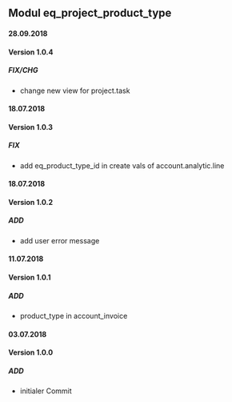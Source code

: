 ## Modul eq_project_product_type

#### 28.09.2018
#### Version 1.0.4
##### FIX/CHG
- change new view for project.task

#### 18.07.2018
#### Version 1.0.3
##### FIX
- add eq_product_type_id in create vals of account.analytic.line

#### 18.07.2018
#### Version 1.0.2
##### ADD
- add user error message

#### 11.07.2018
#### Version 1.0.1
##### ADD
- product_type in account_invoice

#### 03.07.2018
#### Version 1.0.0
##### ADD
- initialer Commit
